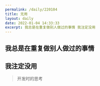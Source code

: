 ```yaml
---
permalink: /daily/220104
title: 无用  
layout: daily  
date: 2022-01-04 14:33:33  
excerpt: 我总是在重复做别人做过的事情 我注定没用
---
```


## 我总是在重复做别人做过的事情

## 我注定没用

> 开发时的思考